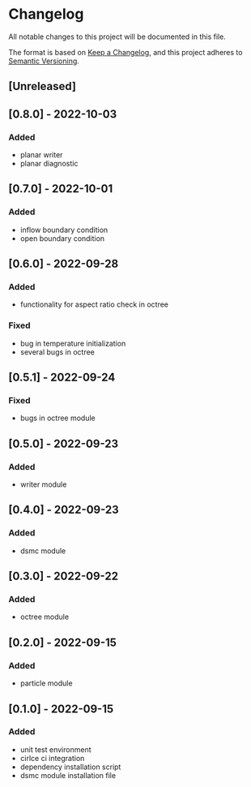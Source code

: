 # Changelog
All notable changes to this project will be documented in this file.

The format is based on [Keep a Changelog](https://keepachangelog.com/en/1.0.0/),
and this project adheres to [Semantic Versioning](https://semver.org/spec/v2.0.0.html).

## [Unreleased]

## [0.8.0] - 2022-10-03
### Added
- planar writer
- planar diagnostic

## [0.7.0] - 2022-10-01
### Added
- inflow boundary condition
- open boundary condition

## [0.6.0] - 2022-09-28
### Added
- functionality for aspect ratio check in octree

### Fixed
- bug in temperature initialization
- several bugs in octree

## [0.5.1] - 2022-09-24
### Fixed
- bugs in octree module

## [0.5.0] - 2022-09-23
### Added
- writer module

## [0.4.0] - 2022-09-23
### Added
- dsmc module

## [0.3.0] - 2022-09-22
### Added
- octree module

## [0.2.0] - 2022-09-15
### Added
- particle module

## [0.1.0] - 2022-09-15
### Added
- unit test environment
- cirlce ci integration
- dependency installation script
- dsmc module installation file
